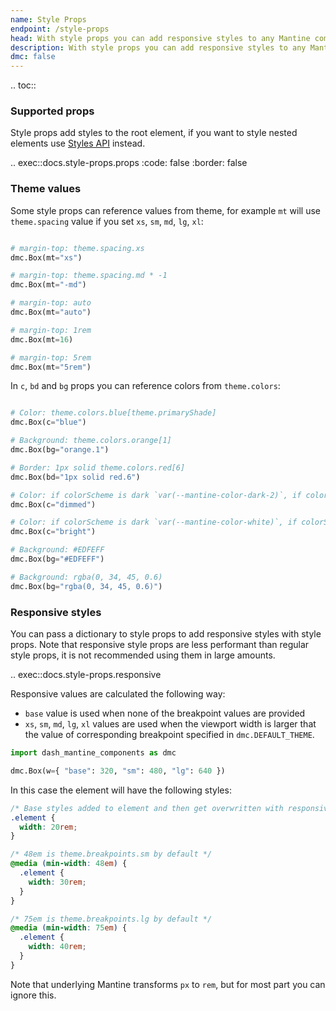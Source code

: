 ```yaml
---
name: Style Props
endpoint: /style-props
head: With style props you can add responsive styles to any Mantine component that supports these props.
description: With style props you can add responsive styles to any Mantine component that supports these props.
dmc: false
---
```


.. toc::

### Supported props

Style props add styles to the root element, if you want to style nested elements use [Styles API](/styles-api) instead.

.. exec::docs.style-props.props
    :code: false
    :border: false

### Theme values
Some style props can reference values from theme, for example `mt` will use `theme.spacing` value if you set `xs`, `sm`, `md`, `lg`, `xl`:

```python

# margin-top: theme.spacing.xs
dmc.Box(mt="xs")

# margin-top: theme.spacing.md * -1 
dmc.Box(mt="-md") 

# margin-top: auto 
dmc.Box(mt="auto")

# margin-top: 1rem 
dmc.Box(mt=16)

# margin-top: 5rem 
dmc.Box(mt="5rem") 


```

In `c`, `bd` and `bg` props you can reference colors from `theme.colors`:

```python

# Color: theme.colors.blue[theme.primaryShade]
dmc.Box(c="blue")

# Background: theme.colors.orange[1]
dmc.Box(bg="orange.1")

# Border: 1px solid theme.colors.red[6]
dmc.Box(bd="1px solid red.6")

# Color: if colorScheme is dark `var(--mantine-color-dark-2)`, if colorScheme is light `var(--mantine-color-gray-6)`
dmc.Box(c="dimmed")

# Color: if colorScheme is dark `var(--mantine-color-white)`, if colorScheme is light `var(--mantine-color-black)`
dmc.Box(c="bright")

# Background: #EDFEFF
dmc.Box(bg="#EDFEFF")

# Background: rgba(0, 34, 45, 0.6)
dmc.Box(bg="rgba(0, 34, 45, 0.6)")

```




### Responsive styles

You can pass a dictionary to style props to add responsive styles with style props. 
Note that responsive style props are less performant than regular style props, it is not recommended using them in large amounts.

.. exec::docs.style-props.responsive

Responsive values are calculated the following way:

- `base` value is used when none of the breakpoint values are provided
- `xs`, `sm`, `md`, `lg`, `xl` values are used when the viewport width is larger that the value of corresponding breakpoint specified in `dmc.DEFAULT_THEME`.

```python
import dash_mantine_components as dmc

dmc.Box(w={ "base": 320, "sm": 480, "lg": 640 })
```

In this case the element will have the following styles:

```css
/* Base styles added to element and then get overwritten with responsive values */
.element {
  width: 20rem;
}

/* 48em is theme.breakpoints.sm by default */
@media (min-width: 48em) {
  .element {
    width: 30rem;
  }
}

/* 75em is theme.breakpoints.lg by default */
@media (min-width: 75em) {
  .element {
    width: 40rem;
  }
}
```

Note that underlying Mantine transforms `px` to `rem`, but for most part you can ignore this.
